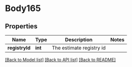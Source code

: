 # Body165

## Properties
Name | Type | Description | Notes
------------ | ------------- | ------------- | -------------
**registryId** | **int** | The estimate registry id | 

[[Back to Model list]](../README.md#documentation-for-models) [[Back to API list]](../README.md#documentation-for-api-endpoints) [[Back to README]](../README.md)


